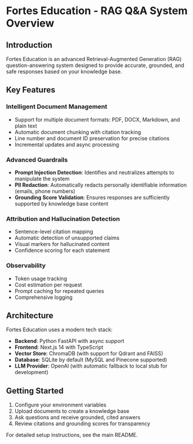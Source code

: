 # Fortes Education - RAG Q&A System Overview

## Introduction

Fortes Education is an advanced Retrieval-Augmented Generation (RAG) question-answering system designed to provide accurate, grounded, and safe responses based on your knowledge base.

## Key Features

### Intelligent Document Management
- Support for multiple document formats: PDF, DOCX, Markdown, and plain text
- Automatic document chunking with citation tracking
- Line number and document ID preservation for precise citations
- Incremental updates and async processing

### Advanced Guardrails
- **Prompt Injection Detection**: Identifies and neutralizes attempts to manipulate the system
- **PII Redaction**: Automatically redacts personally identifiable information (emails, phone numbers)
- **Grounding Score Validation**: Ensures responses are sufficiently supported by knowledge base content

### Attribution and Hallucination Detection
- Sentence-level citation mapping
- Automatic detection of unsupported claims
- Visual markers for hallucinated content
- Confidence scoring for each statement

### Observability
- Token usage tracking
- Cost estimation per request
- Prompt caching for repeated queries
- Comprehensive logging

## Architecture

Fortes Education uses a modern tech stack:
- **Backend**: Python FastAPI with async support
- **Frontend**: Next.js 14 with TypeScript
- **Vector Store**: ChromaDB (with support for Qdrant and FAISS)
- **Database**: SQLite by default (MySQL and Pinecone supported)
- **LLM Provider**: OpenAI (with automatic fallback to local stub for development)

## Getting Started

1. Configure your environment variables
2. Upload documents to create a knowledge base
3. Ask questions and receive grounded, cited answers
4. Review citations and grounding scores for transparency

For detailed setup instructions, see the main README.

